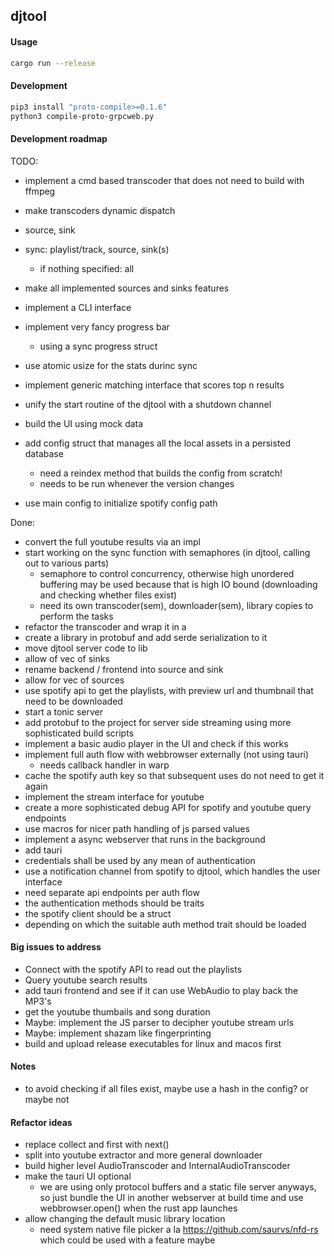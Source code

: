 ## djtool

#### Usage

```bash
cargo run --release
```

#### Development

```bash
pip3 install "proto-compile>=0.1.6"
python3 compile-proto-grpcweb.py
```

#### Development roadmap

TODO:

- implement a cmd based transcoder that does not need to build with ffmpeg
- make transcoders dynamic dispatch
- source, sink
- sync: playlist/track, source, sink(s)
  - if nothing specified: all

- make all implemented sources and sinks features
- implement a CLI interface
- implement very fancy progress bar
  - using a sync progress struct
- use atomic usize for the stats durinc sync
- implement generic matching interface that scores top n results
- unify the start routine of the djtool with a shutdown channel
- build the UI using mock data

- add config struct that manages all the local assets in a persisted database
  - need a reindex method that builds the config from scratch!
  - needs to be run whenever the version changes
- use main config to initialize spotify config path

Done:

- convert the full youtube results via an impl
- start working on the sync function with semaphores (in djtool, calling out to various parts)
  - semaphore to control concurrency, otherwise high unordered buffering may be used because that is high IO bound (downloading and checking whether files exist)
  - need its own transcoder(sem), downloader(sem), library copies to perform the tasks
- refactor the transcoder and wrap it in a
- create a library in protobuf and add serde serialization to it
- move djtool server code to lib
- allow of vec of sinks
- rename backend / frontend into source and sink
- allow for vec of sources
- use spotify api to get the playlists, with preview url and thumbnail that need to be downloaded
- start a tonic server
- add protobuf to the project for server side streaming using more sophisticated build scripts
- implement a basic audio player in the UI and check if this works
- implement full auth flow with webbrowser externally (not using tauri)
  - needs callback handler in warp
- cache the spotify auth key so that subsequent uses do not need to get it again
- implement the stream interface for youtube
- create a more sophisticated debug API for spotify and youtube query endpoints
- use macros for nicer path handling of js parsed values
- implement a async webserver that runs in the background
- add tauri
- credentials shall be used by any mean of authentication
- use a notification channel from spotify to djtool, which handles the user interface
- need separate api endpoints per auth flow
- the authentication methods should be traits
- the spotify client should be a struct
- depending on which the suitable auth method trait should be loaded

#### Big issues to address

- Connect with the spotify API to read out the playlists
- Query youtube search results
- add tauri frontend and see if it can use WebAudio to play back the MP3's
- get the youtube thumbails and song duration
- Maybe: implement the JS parser to decipher youtube stream urls
- Maybe: implement shazam like fingerprinting
- build and upload release executables for linux and macos first

#### Notes

- to avoid checking if all files exist, maybe use a hash in the config? or maybe not

#### Refactor ideas

- replace collect and first with next()
- split into youtube extractor and more general downloader
- build higher level AudioTranscoder and InternalAudioTranscoder
- make the tauri UI optional
  - we are using only protocol buffers and a static file server anyways, so just bundle the UI in another webserver at build time and use webbrowser.open() when the rust app launches
- allow changing the default music library location
  - need system native file picker a la https://github.com/saurvs/nfd-rs which could be used with a feature maybe
